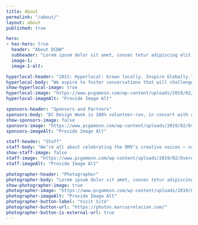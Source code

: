 ```yaml
---
title: About
permalink: "/about/"
layout: about
published: true

hero:
- has-hero: true
  header: "About DCDW"
  subheader: "Lorem ipsum dolor sit amet, consec tetur adipiscing elit. Vivamus et quam finibus, auctor arcu eu, consec tetur erat. Mauris vitae arcu quis nunc varius mollis. Integer nibh tellus, mollis nec luctus sed."
  image-1: 
  image-1-alt: 

hyperlocal-header: "2021: Hyperlocal: Grown locally. Inspire Globally."
hyperlocal-body: "We aspire to foster conversations that will challenge, excite, and promote change. We want to lean into the call and response nature of design and the grassroots history of the District; with a focus on the DMV’s unique local flavor and its impact, particularly Gogo music and culture. Design constitutes different points of reference. Local makers can expect our vision for the future to be pluralistic and our art and design practices to contain a multitude of perspectives and experiences."
show-hyperlocal-image: true
hyperlocal-image: "https://www.pcgamesn.com/wp-content/uploads/2019/02/Overwatch-Baptiste-Abilities.jpg"
hyperlocal-imageAlt: "Provide Image Alt"

sponsors-header: "Sponsors and Partners"
sponsors-body: "DC Design Week is 100% volunteer-run, in concert with a consortium of local associations, meetup groups, and small businesses. We’re looking for sponsors who can help ensure every event is as accessible and inclusive as possible, whether through donations or in-kind gifts. If you’re interested in partnering with DC Design Week this year, let us know."
show-sponsors-image: false
sponsors-image: "https://www.pcgamesn.com/wp-content/uploads/2019/02/Overwatch-Baptiste-Abilities.jpg"
sponsors-imageAlt: "Provide Image Alt"

staff-header: "Staff"
staff-body: "We’re all about celebrating the DMV’s creative voices — so what better way to do that than showcasing their work? This year, we’re going HyperLocal: Featuring what DC looks like and that includes you."
show-staff-image: false
staff-image: "https://www.pcgamesn.com/wp-content/uploads/2019/02/Overwatch-Baptiste-Abilities.jpg"
staff-imageAlt: "Provide Image Alt"

photographer-header: "Photographer"
photographer-body: "Lorem ipsum dolor sit amet, consec tetur adipiscing elit. Vivamus et quam finibus, auctor arcu eu, consec tetur erat. Mauris vitae arcu quis nunc varius mollis. Integer nibh tellus, mollis nec luctus sed."
show-photographer-image: true
photographer-image: "https://www.pcgamesn.com/wp-content/uploads/2019/02/Overwatch-Baptiste-Abilities.jpg"
photographer-imageAlt: "Provide Image Alt"
photographer-button-label: "Visit Site"
photographer-button-url: "https://photos.marcusrelacion.com/"
photographer-button-is-external-url: true
---
```

